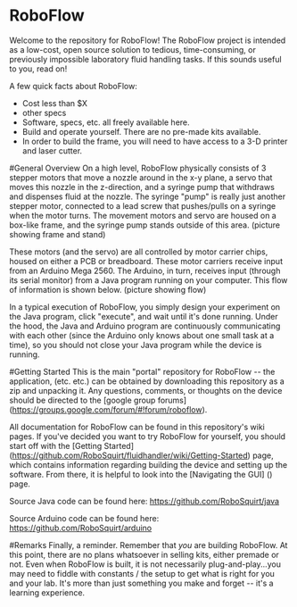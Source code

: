 RoboFlow
============

Welcome to the repository for RoboFlow! The RoboFlow project is intended as a low-cost, open source solution to tedious, time-consuming, or previously impossible laboratory fluid handling tasks. If this sounds useful to you, read on!

A few quick facts about RoboFlow:
- Cost less than $X
- other specs
- Software, specs, etc. all freely available here.
- Build and operate yourself. There are no pre-made kits available.
- In order to build the frame, you will need to have access to a 3-D printer and laser cutter.

#General Overview
On a high level, RoboFlow physically consists of 3 stepper motors that move a nozzle around in the x-y plane, a servo that moves this nozzle in the z-direction, and a syringe pump that withdraws and dispenses fluid at the nozzle. The syringe "pump" is really just another stepper motor, connected to a lead screw that pushes/pulls on a syringe when the motor turns. The movement motors and servo are housed on a box-like frame, and the syringe pump stands outside of this area. (picture showing frame and stand)

These motors (and the servo) are all controlled by motor carrier chips, housed on either a PCB or breadboard. These motor carriers receive input from an Arduino Mega 2560. The Arduino, in turn, receives input (through its serial monitor) from a Java program running on your computer. This flow of information is shown below. (picture showing flow)

In a typical execution of RoboFlow, you simply design your experiment on the Java program, click "execute", and wait until it's done running. Under the hood, the Java and Arduino program are continuously communicating with each other (since the Arduino only knows about one small task at a time), so you should not close your Java program while the device is running.

#Getting Started
This is the main "portal" repository for RoboFlow -- the application, (etc. etc.) can be obtained by downloading this repository as a zip and unpacking it. Any questions, comments, or thoughts on the device should be directed to the [google group forums] (https://groups.google.com/forum/#!forum/roboflow).

All documentation for RoboFlow can be found in this repository's wiki pages. If you've decided you want to try RoboFlow for yourself, you should start off with the [Getting Started] (https://github.com/RoboSquirt/fluidhandler/wiki/Getting-Started) page, which contains information regarding building the device and setting up the software. From there, it is helpful to look into the [Navigating the GUI] () page.


Source Java code can be found here: https://github.com/RoboSquirt/java

Source Arduino code can be found here: https://github.com/RoboSquirt/arduino

#Remarks
Finally, a reminder. Remember that _you_ are building RoboFlow. At this point, there are no plans whatsoever in selling kits, either premade or not. Even when RoboFlow is built, it is not necessarily plug-and-play...you may need to fiddle with constants / the setup to get what is right for you and your lab. It's more than just something you make and forget -- it's a learning experience. 
